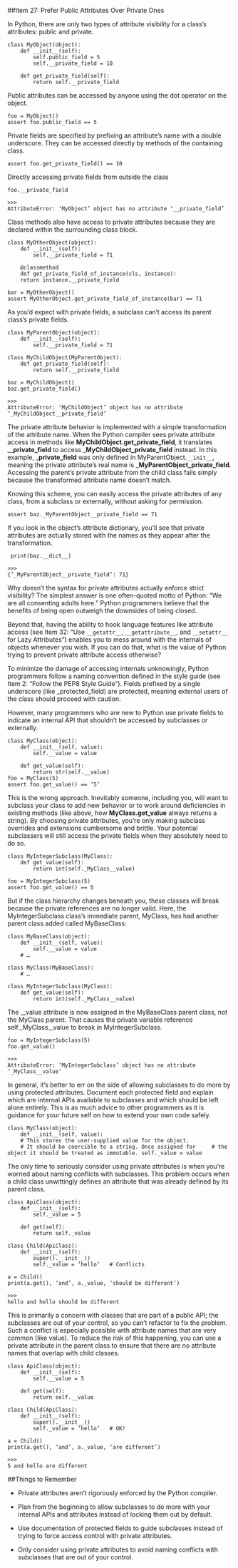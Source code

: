 ##Item 27: Prefer Public Attributes Over Private OnesIn Python, there are only two types of attribute visibility for a class’s attributes: public and private.```class MyObject(object): 	def __init__(self):		self.public_field = 5 		self.__private_field = 10	def get_private_field(self):		return self.__private_field```Public attributes can be accessed by anyone using the dot operator on the object. 
```foo = MyObject()assert foo.public_field == 5```Private fields are specified by prefixing an attribute’s name with a double underscore. They can be accessed directly by methods of the containing class.```assert foo.get_private_field() == 10```Directly accessing private fields from outside the class 

```foo.__private_field>>>AttributeError: ‘MyObject’ object has no attribute ‘__private_field’```Class methods also have access to private attributes because they are declared within the surrounding class block.```class MyOtherObject(object): 	def __init__(self):		self.__private_field = 71	@classmethod	def get_private_field_of_instance(cls, instance): 	return instance.__private_fieldbar = MyOtherObject()assert MyOtherObject.get_private_field_of_instance(bar) == 71```As you’d expect with private fields, a subclass can’t access its parent class’s private fields. 

```class MyParentObject(object): 	def __init__(self):		self.__private_field = 71class MyChildObject(MyParentObject): 	def get_private_field(self):		return self.__private_fieldbaz = MyChildObject() baz.get_private_field()>>>AttributeError: ‘MyChildObject’ object has no attribute ‘_MyChildObject__private_field’```The private attribute behavior is implemented with a simple transformation of the attribute name. When the Python compiler sees private attribute access in methods like __MyChildObject.get_private_field__, it translates \____private_field__ to access ___MyChildObject_private_field__ instead. In this example, \___private_field__ was only defined in MyParentObject.`__init__`, meaningthe private attribute’s real name is ___MyParentObject_private_field__. Accessing the parent’s private attribute from the child class fails simply because the transformed attribute name doesn’t match.Knowing this scheme, you can easily access the private attributes of any class, from a subclass or externally, without asking for permission.```assert baz._MyParentObject__private_field == 71```If you look in the object’s attribute dictionary, you’ll see that private attributes are actually stored with the names as they appear after the transformation.``` print(baz.__dict__)>>>{‘_MyParentObject__private_field’: 71}```Why doesn’t the syntax for private attributes actually enforce strict visibility? The simplest answer is one often-quoted motto of Python: “We are all consenting adults here.” Python programmers believe that the benefits of being open outweigh the downsides of being closed.Beyond that, having the ability to hook language features like attribute access (see Item 32: “Use `__getattr__`, `__getattribute__`, and `__setattr__` for Lazy Attributes”) enables you to mess around with the internals of objects whenever you wish. If you can do that, what is the value of Python trying to prevent private attribute access otherwise?To minimize the damage of accessing internals unknowingly, Python programmers follow a naming convention defined in the style guide (see Item 2: “Follow the PEP8 Style Guide”). Fields prefixed by a single underscore (like _protected_field) are protected, meaning external users of the class should proceed with caution.However, many programmers who are new to Python use private fields to indicate an internal API that shouldn’t be accessed by subclasses or externally.```class MyClass(object):	def __init__(self, value): 		self.__value = value
	def get_value(self):		return str(self.__value)foo = MyClass(5)assert foo.get_value() == ‘5’```This is the wrong approach. Inevitably someone, including you, will want to subclass your class to add new behavior or to work around deficiencies in existing methods (like above, how __MyClass.get_value__ always returns a string). By choosing private attributes, you’re only making subclass overrides and extensions cumbersome and brittle. Your potential subclassers will still access the private fields when they absolutely need to do so.```class MyIntegerSubclass(MyClass): 	def get_value(self):		return int(self._MyClass__value)foo = MyIntegerSubclass(5) assert foo.get_value() == 5```But if the class hierarchy changes beneath you, these classes will break because the private references are no longer valid. Here, the MyIntegerSubclass class’s immediate parent, MyClass, has had another parent class added called MyBaseClass:```class MyBaseClass(object):	def __init__(self, value): 		self.__value = value	# …class MyClass(MyBaseClass): 	# …class MyIntegerSubclass(MyClass): 	def get_value(self):		return int(self._MyClass__value)```The __value attribute is now assigned in the MyBaseClass parent class, not the MyClass parent. That causes the private variable reference self._MyClass__value to break in MyIntegerSubclass.```foo = MyIntegerSubclass(5) foo.get_value()>>>AttributeError: ‘MyIntegerSubclass’ object has no attribute ‘_MyClass__value’
```In general, it’s better to err on the side of allowing subclasses to do more by using protected attributes. Document each protected field and explain which are internal APIs available to subclasses and which should be left alone entirely. This is as much advice to other programmers as it is guidance for your future self on how to extend your own code safely.```class MyClass(object):	def __init__(self, value):	# This stores the user-supplied value for the object.	# It should be coercible to a string. Once assigned for 	# the object it should be treated as immutable. self._value = value```The only time to seriously consider using private attributes is when you’re worried about naming conflicts with subclasses. This problem occurs when a child class unwittingly defines an attribute that was already defined by its parent class.```class ApiClass(object):	def __init__(self): 		self._value = 5	def get(self):		return self._valueclass Child(ApiClass): 	def __init__(self):		super().__init__()		self._value = ‘hello’	# Conflictsa = Child()print(a.get(), ‘and’, a._value, ‘should be different’)>>>hello and hello should be different```This is primarily a concern with classes that are part of a public API; the subclasses are out of your control, so you can’t refactor to fix the problem. Such a conflict is especially possible with attribute names that are very common (like value). To reduce the risk of this happening, you can use a private attribute in the parent class to ensure that there are no attribute names that overlap with child classes.```class ApiClass(object): 	def __init__(self):		self.__value = 5	def get(self):		return self.__valueclass Child(ApiClass): 	def __init__(self):		super().__init__() 		self._value = ‘hello’	# OK!a = Child()print(a.get(), ‘and’, a._value, ‘are different’)>>>5 and hello are different```##Things to Remember* Private attributes aren’t rigorously enforced by the Python compiler.* Plan from the beginning to allow subclasses to do more with your internal APIs and attributes instead of locking them out by default.* Use documentation of protected fields to guide subclasses instead of trying to force access control with private attributes.* Only consider using private attributes to avoid naming conflicts with subclasses that are out of your control.